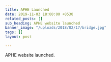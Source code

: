 ```yaml
---
title: APHE Launched
date: 2019-11-03 18:00:00 +0530
related_posts: []
sub_heading: APHE website launched
banner_image: "/uploads/2018/02/17/bridge.jpg"
tags: []
layout: post

---
```

APHE website launched.